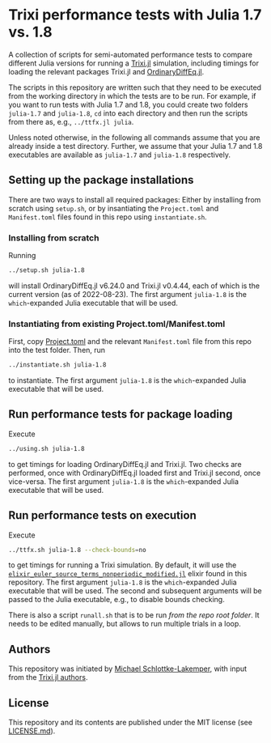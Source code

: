 # Trixi performance tests with Julia 1.7 vs. 1.8

A collection of scripts for semi-automated performance tests to compare
different Julia versions for running a
[Trixi.jl](https://github.com/trixi-framework/Trixi.jl) simulation, including timings
for loading the relevant packages Trixi.jl and
[OrdinaryDiffEq.jl](https://github.com/SciML/OrdinaryDiffEq.jl).

The scripts in this repository are written such that they need to be executed
from the working directory in which the tests are to be run. For example, if you
want to run tests with Julia 1.7 and 1.8, you could create two folders
`julia-1.7` and `julia-1.8`, `cd` into each directory and then run the scripts
from there as, e.g., `../ttfx.jl julia`.

Unless noted otherwise, in the following all commands assume that you are
already inside a test directory. Further, we assume that your Julia 1.7 and 1.8
executables are available as `julia-1.7` and `julia-1.8` respectively.


## Setting up the package installations
There are two ways to install all required packages: Either by installing from scratch
using `setup.sh`, or by insantiating the `Project.toml` and `Manifest.toml`
files found in this repo using `instantiate.sh`.

### Installing from scratch
Running
```bash
../setup.sh julia-1.8
```
will install OrdinaryDiffEq.jl v6.24.0 and Trixi.jl v0.4.44, each of which is
the current version (as of 2022-08-23).
The first argument `julia-1.8` is the `which`-expanded Julia executable that
will be used.

### Instantiating from existing Project.toml/Manifest.toml
First, copy [Project.toml](Project.toml) and the relevant `Manifest.toml` file
from this repo into the test folder. Then, run
```bash
../instantiate.sh julia-1.8
```
to instantiate.
The first argument `julia-1.8` is the `which`-expanded Julia executable that
will be used.


## Run performance tests for package loading
Execute
```bash
../using.sh julia-1.8
```
to get timings for loading OrdinaryDiffEq.jl and Trixi.jl. Two
checks are performed, once with OrdinaryDiffEq.jl loaded first and Trixi.jl
second, once vice-versa.
The first argument `julia-1.8` is the `which`-expanded Julia executable that
will be used.


## Run performance tests on execution
Execute
```bash
../ttfx.sh julia-1.8 --check-bounds=no
```
to get timings for running a Trixi simulation. By default, it will use the
[`elixir_euler_source_terms_nonperiodic_modified.jl`](elixir_euler_source_terms_nonperiodic_modified.jl)
elixir found in this repository.
The first argument `julia-1.8` is the `which`-expanded Julia executable that
will be used. The second and subsequent arguments will be passed to the Julia
executable, e.g., to disable bounds checking.

There is also a script `runall.sh` that is to be run *from the repo root
folder*. It needs to be edited manually, but allows to run multiple trials in a loop.


## Authors
This repository was initiated by [Michael
Schlottke-Lakemper](https://lakemper.eu), with input
from the [Trixi.jl authors](https://github.com/trixi-framework/Trixi.jl/blob/main/AUTHORS.md).

## License
This repository and its contents are published under the MIT license (see
[LICENSE.md](LICENSE.md)).
